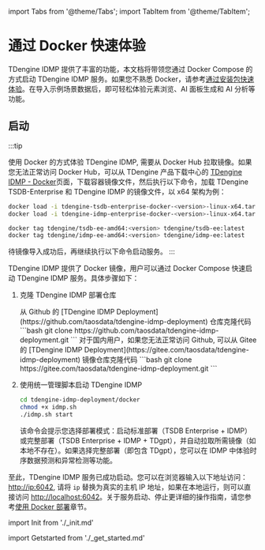 import Tabs from '@theme/Tabs';
import TabItem from '@theme/TabItem';

# 通过 Docker 快速体验

TDengine IDMP 提供了丰富的功能，本文档将带领您通过 Docker Compose 的方式启动 TDengine IDMP 服务。如果您不熟悉 Docker，请参考[通过安装包快速体验](./get-started-installer)。在导入示例场景数据后，即可轻松体验元素浏览、AI 面板生成和 AI 分析等功能。

## 启动

:::tip

使用 Docker 的方式体验 TDengine IDMP, 需要从 Docker Hub 拉取镜像。如果您无法正常访问 Docker Hub，可以从 TDengine 产品下载中心的 [TDengine IDMP - Docker](https://www.taosdata.com/download-center?product=TDengine+IDMP-Enterprise&platform=Docker)页面，下载容器镜像文件，然后执行以下命令，加载 TDengine TSDB-Enterprise 和 TDengine IDMP 的镜像文件，以 x64 架构为例：

```bash
docker load -i tdengine-tsdb-enterprise-docker-<version>-linux-x64.tar.gz
docker load -i tdengine-idmp-enterprise-docker-<version>-linux-x64.tar.gz

docker tag tdengine/tsdb-ee-amd64:<version> tdengine/tsdb-ee:latest
docker tag tdengine/idmp-ee-amd64:<version> tdengine/idmp-ee:latest
```

待镜像导入成功后，再继续执行以下命令启动服务。
:::

TDengine IDMP 提供了 Docker 镜像，用户可以通过 Docker Compose 快速启动 TDengine IDMP 服务。具体步骤如下：

1. 克隆 TDengine IDMP 部署仓库

    <Tabs>
    <TabItem label="GitHub" value="github">
    从 Github 的 [TDengine IDMP Deployment](https://github.com/taosdata/tdengine-idmp-deployment) 仓库克隆代码
    ```bash
    git clone https://github.com/taosdata/tdengine-idmp-deployment.git
    ```
    </TabItem>
    <TabItem label="Gitee (国内镜像)" value="gitee">
    对于国内用户，如果您无法正常访问 Github, 可以从 Gitee 的 [TDengine IDMP Deployment](https://gitee.com/taosdata/tdengine-idmp-deployment) 镜像仓库克隆代码
    ```bash
    git clone https://gitee.com/taosdata/tdengine-idmp-deployment.git
    ```
    </TabItem>
    </Tabs>

2. 使用统一管理脚本启动 TDengine IDMP

    ```bash
    cd tdengine-idmp-deployment/docker
    chmod +x idmp.sh
    ./idmp.sh start
    ```

    该命令会提示您选择部署模式：启动标准部署（TSDB Enterprise + IDMP）或完整部署（TSDB Enterprise + IDMP + TDgpt），并自动拉取所需镜像（如本地不存在）。如果选择完整部署（即包含 TDgpt），您可以在 IDMP 中体验时序数据预测和异常检测等功能。

至此，TDengine IDMP 服务已成功启动。您可以在浏览器输入以下地址访问：[http://ip:6042](http://ip:6042),
请将 `ip` 替换为真实的主机 IP 地址，如果在本地运行，则可以直接访问 [http://localhost:6042](http://localhost:6042)。关于服务启动、停止更详细的操作指南，请您参考[使用 Docker 部署](../operation/installation/docker-guide)章节。


import Init from './_init.md'

<Init />

import Getstarted from './_get_started.md'

<Getstarted />